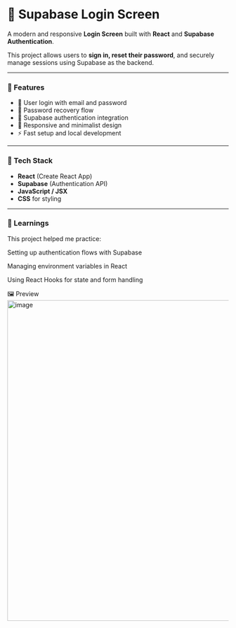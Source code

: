 # 🔐 Supabase Login Screen

A modern and responsive **Login Screen** built with **React** and **Supabase Authentication**.

This project allows users to **sign in, reset their password**, and securely manage sessions using Supabase as the backend.

---

### 🚀 Features

- 🔑 User login with email and password  
- 🔁 Password recovery flow  
- 🧠 Supabase authentication integration  
- 📱 Responsive and minimalist design  
- ⚡ Fast setup and local development  

---

### 🧰 Tech Stack

- **React** (Create React App)  
- **Supabase** (Authentication API)  
- **JavaScript / JSX**  
- **CSS** for styling  

---

### 🧠 Learnings

This project helped me practice:

Setting up authentication flows with Supabase

Managing environment variables in React

Using React Hooks for state and form handling

🖼️ Preview
<img width="968" height="728" alt="image" src="https://github.com/user-attachments/assets/64b3b7ff-adf2-4eb1-810d-2edd3e1f1e86" />


